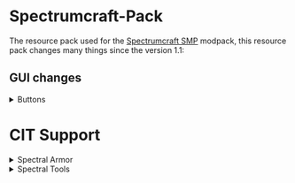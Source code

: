 # Spectrumcraft-Pack
The resource pack used for the [Spectrumcraft SMP](https://modrinth.com/modpack/spectrumcraft-smp) modpack, this resource pack changes many things since the version 1.1:

## GUI changes

<details>
<summary>Buttons</summary>

![Main Menu](https://cdn.modrinth.com/data/XoDo0OlX/images/7d3c8b28c175a1a24bd8d9755b9c0dc791429118.png)
![Accessibility Settings](https://cdn.modrinth.com/data/XoDo0OlX/images/c0c7aa28b407d37c7be9b5d8641b19041d2b7d12.png)

</details>

# CIT Support

<details>
<summary>Spectral Armor</summary>

This one is pretty simple, you just need to name the Netherite Armor set to spectral ```part name```
Example: ```Spectral Chestplate```
![Spectral Armor](https://cdn.modrinth.com/data/XoDo0OlX/images/2820685d522c2fcada4bb4cb03f90cb8694ca45f.png)

</details>

<details>

<summary>Spectral Tools</summary>

This one is not that simple, you need to name the Netherite tools set to spectral ```tool name``` except the hoe, which is called ```Spectral Scythe```
![Spectral Tools](https://cdn.modrinth.com/data/XoDo0OlX/images/4993ced9be3e931042746aed011d086996737e3c.png)

</details>
